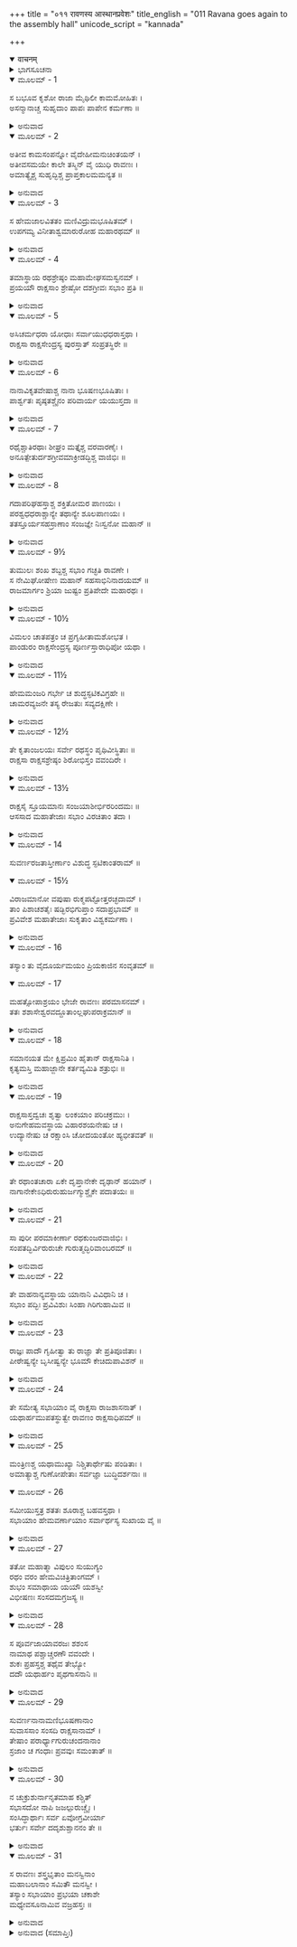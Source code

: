 +++
title = "०११ रावणस्य आस्थानप्रवेशः"
title_english = "011 Ravana goes again to the assembly hall"
unicode_script = "kannada"

+++
<details open><summary>वाचनम्</summary>

<div class="audioEmbed"  caption="श्रीराम-हरिसीताराममूर्ति-घनपाठिभ्यां वचनम्" src="https://archive.org/download/Ramayana-recitation-Sriram-harisItArAmamUrti-Ghanapaati-v2/Kanda_6/Kanda_6_YK-011-Ravana_goes_again_to_the_assembly_hall.mp3"></div>
</details>



<details><summary>ಭಾಗಸೂಚನಾ</summary>

ರಾವಣ ಮತ್ತು ಅವನ ಸಭಾಸದರು ಸಭೆ ಸೇರಿದುದು
</details>

<details open><summary>ಮೂಲಮ್ - 1</summary>

ಸ ಬಭೂವ ಕೃಶೋ ರಾಜಾ ಮೈಥಿಲೀ ಕಾಮಮೋಹಿತಃ ।  
ಅಸನ್ಮಾನಾಚ್ಚ ಸುಹೃದಾಂ ಪಾಪಃ ಪಾಪೇನ ಕರ್ಮಣಾ ॥
</details>

<details><summary>ಅನುವಾದ</summary>

ರಾಕ್ಷಸರ ರಾಜ ರಾವಣನು ಸೀತೆಯ ಕುರಿತು ಕಾಮಮೋಹಿತನಾಗಿದ್ದನು. ಅವನ ಹಿತೈಷಿ ಸುಹೃದ್ ವಿಭೀಷಣಾ ದಿಗಳು ಅವನನ್ನು ಅನಾದರಿಸತೊಡಗಿದ್ದರು. ಅವನ ಕೆಟ್ಟ ಕೆಲಸವನ್ನು ನಿಂದಿಸುತ್ತಿದ್ದರು. ಹಾಗೂ ಸೀತಾಪಹರಣರೂಪೀ ಜಘನ್ಯ ಪಾಪ-ಕರ್ಮದಿಂದ ಪಾಪಿ ಎಂದು ಘೋಷಿಸಿದ್ದರು. ಇದೆಲ್ಲ ಕಾರಣದಿಂದ ಅವನು ಅತ್ಯಂತ ಕೃಶ (ಚಿಂತಾಯುಕ್ತ ಮತ್ತು ದುರ್ಬಲ)ನಾಗಿದ್ದನು.॥1॥
</details>

<details open><summary>ಮೂಲಮ್ - 2</summary>

ಅತೀವ ಕಾಮಸಂಪನ್ನೋ ವೈದೇಹೀಮನುಚಿಂತಯನ್ ।  
ಅತೀವಸಮಯೇ ಕಾಲೇ ತಸ್ಮಿನ್ ವೈ ಯುಧಿ ರಾವಣಃ ।  
ಅಮಾತ್ಯೈಶ್ಚ ಸುಹೃದ್ಭಿಶ್ಚ ಪ್ರಾಪ್ತಕಾಲಮಮನ್ಯತ ॥
</details>

<details><summary>ಅನುವಾದ</summary>

ಅವನು ಅತ್ಯಂತ ಕಾಮದಿಂದ ಪೀಡಿತನಾಗಿ ಪದೇಪದೇ ವೈದೇಹಿಯನ್ನು ಚಿಂತಿಸುತ್ತಿದ್ದನು. ಅದಕ್ಕಾಗಿ ಯುದ್ಧದ ಅವಕಾಶ ಒದಗಿದಾಗ ಮಂತ್ರಿಗಳ ಮತ್ತು ಸುಹೃದಯರೊಂದಿಗೆ ಸಲಹೆ ಪಡೆದು ಯುದ್ಧವೇ ಸಮಯೋಚಿತ ಕರ್ತವ್ಯವೆಂದು ತಿಳಿದನು.॥2॥
</details>

<details open><summary>ಮೂಲಮ್ - 3</summary>

ಸ ಹೇಮಜಾಲವಿತತಂ ಮಣಿವಿದ್ರುಮಭೂಷಿತಮ್ ।  
ಉಪಗಮ್ಯ ವಿನೀತಾಶ್ವಮಾರುರೋಹ ಮಹಾರಥಮ್ ॥
</details>

<details><summary>ಅನುವಾದ</summary>

ಅವನು ಚಿನ್ನದ ಜಾಲರಿಗಳಿಂದ ಮುಚ್ಚಿದ, ಹವಳ ಮಣಿ ಗಳಿಂದ ಅಲಂಕೃತವಾದ, ಸುಶಿಕ್ಷಿತ ಕುದುರೆಗಳನ್ನು ಹೂಡಿದ ವಿಶಾಲ ರಥವನ್ನು ಏರಿದನು.॥3॥
</details>

<details open><summary>ಮೂಲಮ್ - 4</summary>

ತಮಾಸ್ಥಾಯ ರಥಶ್ರೇಷ್ಠಂ ಮಹಾಮೇಘಸಮಸ್ವನಮ್ ।  
ಪ್ರಯಯೌ ರಾಕ್ಷಸಾಂ ಶ್ರೇಷ್ಠೋ ದಶಗ್ರೀವಃ ಸಭಾಂ ಪ್ರತಿ ॥
</details>

<details><summary>ಅನುವಾದ</summary>

ಮಹಾಮೇಘಗರ್ಜನೆ ಯಂತೆ ಶಬ್ದಮಾಡುವ ಆ ಉತ್ತಮ ರಥದಲ್ಲಿ ಕುಳಿತ ರಾಕ್ಷಸ ಶ್ರೇಷ್ಠ ದಶಗ್ರೀವನು ಸಭಾಭವನದ ಕಡೆಗೆ ಹೊರಟನು.॥4॥
</details>

<details open><summary>ಮೂಲಮ್ - 5</summary>

ಅಸಿಚರ್ಮಧರಾ ಯೋಧಾಃ ಸರ್ವಾಯುಧಧರಾಸ್ತಥಾ ।  
ರಾಕ್ಷಸಾ ರಾಕ್ಷಸೇಂದ್ರಸ್ಯ ಪುರಸ್ತಾತ್ ಸಂಪ್ರತಸ್ಥಿರೇ ॥
</details>

<details><summary>ಅನುವಾದ</summary>

ಆಗ ರಾಕ್ಷಸರಾಜ ರಾವಣನ ಮುಂದುಗಡೆ ಕತ್ತಿ-ಗುರಾಣಿ ಹಾಗೂ ಎಲ್ಲ ಪ್ರಕಾರದ ಆಯುಧಗಳನ್ನು ಧರಿಸಿದ ಅಸಂಖ್ಯ ರಾಕ್ಷಸ ಯೋಧರು ನಡೆಯುತ್ತಿದ್ದರು.॥5॥
</details>

<details open><summary>ಮೂಲಮ್ - 6</summary>

ನಾನಾವಿಕೃತವೇಷಾಶ್ಚ ನಾನಾ ಭೂಷಣಭೂಷಿತಾಃ ।  
ಪಾರ್ಶ್ವತಃ  ಪೃಷ್ಠತಶ್ಚೈನಂ ಪರಿವಾರ್ಯ ಯಯುಸ್ತದಾ ॥
</details>

<details><summary>ಅನುವಾದ</summary>

ಇದೇ ರೀತಿ ಬಗೆ-ಬಗೆಯ ಒಡವೆಗಳಿಂದ ಅಲಂಕರಿಸಿಕೊಂಡ, ನಾನಾ ವಿಧದ ವಿಕರಾಳ ವೇಷವುಳ್ಳ ಅಗಣಿತ ನಿಶಾಚರರು ಅವನನ್ನು ಎಡ-ಬಲ-ಹಿಂದೆ ಎಲ್ಲ ಕಡೆಯಿಂದ ಸುತ್ತುವರಿದು ಹೋಗುತ್ತಿದ್ದರು.॥6॥
</details>

<details open><summary>ಮೂಲಮ್ - 7</summary>

ರಥೈಶ್ಚಾತಿರಥಾಃ ಶೀಘ್ರಂ ಮತ್ತೈಶ್ಚ ವರವಾರಣೈಃ ।  
ಅನೂತ್ಪೇತುರ್ದಶಗ್ರೀವಮಾಕ್ರೀಡದ್ಭಿಶ್ಚ ವಾಜಿಭಿಃ ॥
</details>

<details><summary>ಅನುವಾದ</summary>

ರಾವಣನು ಹೋಗುತ್ತಿದ್ದಾಗ ಅನೇಕ ಅತಿರಥಿವೀರರು ರಥಗಳಲ್ಲಿ, ಮತ್ತಗಜಗಳ ಮೇಲೆ, ಲೀಲಾಜಾಲವಾಗಿ ಅನೇಕ ನಡೆಗಳನ್ನು ತೋರಿಸುತ್ತಿದ್ದ ಕುದುರೆಗಳನ್ನೇರಿ ಅವನ ಹಿಂದೆ-ಹಿಂದೆ ಸಾಗುತ್ತಿದ್ದರು.॥7॥
</details>

<details open><summary>ಮೂಲಮ್ - 8</summary>

ಗದಾಪರಿಘಹಸ್ತಾಶ್ಚ ಶಕ್ತಿತೋಮರ ಪಾಣಯಃ ।  
ಪರಶ್ವಧಧರಾಶ್ಚಾನ್ಯೇ ತಥಾನ್ಯೇ ಶೂಲಪಾಣಯಃ ।  
ತತಸ್ತೂರ್ಯಸಹಸ್ರಾಣಾಂ ಸಂಜಜ್ಞೇ ನಿಃಸ್ವನೋ ಮಹಾನ್ ॥
</details>

<details><summary>ಅನುವಾದ</summary>

ಕೆಲವರ ಕೈಗಳಲ್ಲಿ ಗದೆ, ಪರಿಘ ಶೋಭಿಸುತ್ತಿದ್ದವು. ಕೆಲವರು ಶಕ್ತಿ, ತೋಮರ ಧರಿಸಿದ್ದರು. ಕೆಲವರು ಗಂಡುಕೊಡಲಿ ಹಿಡಿದಿದ್ದರು, ಇತರ ರಾಕ್ಷಸರ ಕೈಗಳಲ್ಲಿ ಶೂಲಗಳು ಹೊಳೆಯುತ್ತಿದ್ದವು. ಮತ್ತೆ ಅಲ್ಲಿ ಸಾವಿರಾರು ವಾದ್ಯಗಳು ಮೊಳಗತೊಡಗಿದವು.॥.॥
</details>

<details open><summary>ಮೂಲಮ್ - 9½</summary>

ತುಮುಲಃ ಶಂಖ ಶಬ್ದಶ್ಚ ಸಭಾಂ ಗಚ್ಛತಿ ರಾವಣೇ ।  
ಸ ನೇಮಿಘೋಷೇಣ ಮಹಾನ್ ಸಹಸಾಭಿನಿನಾದಯಮ್ ॥  
ರಾಜಮಾರ್ಗಂ ಶ್ರಿಯಾ ಜುಷ್ಟಂ ಪ್ರತಿಪೇದೇ ಮಹಾರಥಃ ।
</details>

<details><summary>ಅನುವಾದ</summary>

ರಾವಣನು ಸಭಾಭವನದ ಕಡೆಗೆ ಪ್ರಯಾಣಿಸುತ್ತಿದ್ದಾಗ ಶಂಖಧ್ವನಿಯ ತುಮುಲವೇ ಆಗತೊಡಗಿತು. ಅವನ ಆ ವಿಶಾಲರಥವು ತನ್ನ ಗಾಲಿಗಳ ಘರ-ಘರ ದನಿಯಿಂದ ಎಲ್ಲ ದಿಕ್ಕುಗಳು ಪ್ರತಿಧ್ವನಿಸುತ್ತಾ ಶೋಭಾಸಂಪನ್ನ ರಾಜಬೀದಿಗೆ ಬಂದು ತಲುಪಿತು.॥9॥
</details>

<details open><summary>ಮೂಲಮ್ - 10½</summary>

ವಿಮಲಂ ಚಾತಪತ್ರಂ ಚ ಪ್ರಗೃಹೀತಾಮಶೋಭತ ।  
ಪಾಂಡುರಂ ರಾಕ್ಷಸೇಂದ್ರಸ್ಯ ಪೂರ್ಣಸ್ತಾರಾಧಿಪೋ ಯಥಾ ।
</details>

<details><summary>ಅನುವಾದ</summary>

ಆಗ ರಾಕ್ಷಸರಾಜ ರಾವಣನ ತಲೆಯ ಮೇಲಿದ್ದ ಶ್ವೇತಚ್ಛತ್ರವು ಪೂರ್ಣಚಂದ್ರನಂತೆ ಶೋಭಿಸುತ್ತಿತ್ತು..॥10॥
</details>

<details open><summary>ಮೂಲಮ್ - 11½</summary>

ಹೇಮಮಂಜರಿ ಗರ್ಭೇ ಚ ಶುದ್ಧಸ್ಫಟಿಕವಿಗ್ರಹೇ ॥  
ಚಾಮರವ್ಯಜನೇ ತಸ್ಯ ರೇಜತುಃ ಸವ್ಯದಕ್ಷಿಣೇ ।
</details>

<details><summary>ಅನುವಾದ</summary>

ಅವನ ಎಡಬಲದಲ್ಲಿ ಶುದ್ಧ ಸ್ಫಟಿಕದ ಹಿಡಿಯುಳ್ಳ ಚಿನ್ನದ ಮಂಜರಿಗಳುಳ್ಳ ಚಾಮರಗಳು ತುಂಬಾ ಶೋಭಿಸುತ್ತಿದ್ದವು.॥11॥
</details>

<details open><summary>ಮೂಲಮ್ - 12½</summary>

ತೇ ಕೃತಾಂಜಲಯಃ ಸರ್ವೇ ರಥಸ್ಥಂ ಪೃಥಿವೀಸ್ಥಿತಾಃ ॥  
ರಾಕ್ಷಸಾ ರಾಕ್ಷಸಶ್ರೇಷ್ಠಂ ಶಿರೋಭಿಸ್ತಂ ವವಂದಿರೇ ।
</details>

<details><summary>ಅನುವಾದ</summary>

ದಾರಿಯಲ್ಲಿ ಇಕ್ಕೆಡೆಗಳಲ್ಲಿ ನಿಂತಿರುವ ಎಲ್ಲ ರಾಕ್ಷಸರು ಕೈಮುಗಿದು ರಥದಲ್ಲಿ ಕುಳಿತಿರುವ ರಾಕ್ಷಸ ಶ್ರೇಷ್ಠ ರಾವಣನನ್ನು ತಲೆಬಾಗಿ ವಂದಿಸುತ್ತಿದ್ದರು.॥12॥
</details>

<details open><summary>ಮೂಲಮ್ - 13½</summary>

ರಾಕ್ಷಸೈ ಸ್ತೂಯಮಾನಃ  ಸಂಜಯಾಶೀರ್ಭಿರರಿಂದಮಃ ॥  
ಆಸಸಾದ ಮಹಾತೇಜಾಃ ಸಭಾಂ ವಿರಚಿತಾಂ ತದಾ ।
</details>

<details><summary>ಅನುವಾದ</summary>

ರಾಕ್ಷಸರು ಮಾಡುತ್ತಿದ್ದ ಜಯ-ಜಯಕಾರ ಮತ್ತು ಆಶೀರ್ವಾದಗಳನ್ನು ಕೇಳುತ್ತಾ ಶತ್ರುದಮನ ಮಹಾ ತೇಜಸ್ವೀ ರಾವಣನು ಆಗ ವಿಶ್ವಕರ್ಮನಿಂದ ನಿರ್ಮಿತವಾದ ರಾಜಭವನವನ್ನು ತಲುಪಿದನು.॥13॥
</details>

<details open><summary>ಮೂಲಮ್ - 14</summary>

ಸುವರ್ಣರಜತಾಸ್ತೀರ್ಣಾಂ ವಿಶುದ್ಧ ಸ್ಫಟಿಕಾಂತರಾಮ್ ॥
</details>

<details open><summary>ಮೂಲಮ್ - 15½</summary>

ವಿರಾಜಮಾನೋ ವಪುಷಾ ರುಕ್ಮಪಟ್ಟೋತ್ತರಚ್ಛದಾಮ್ ।  
ತಾಂ ಪಿಶಾಚಶತೈಃ ಷಡ್ಭಿರಭಿಗುಪ್ತಾಂ ಸದಾಪ್ರಭಾಮ್ ॥  
ಪ್ರವಿವೇಶ ಮಹಾತೇಜಾಃ ಸುಕೃತಾಂ ವಿಶ್ವಕರ್ಮಣಾ ।
</details>

<details><summary>ಅನುವಾದ</summary>

ಆ ಸಭೆಯ ನೆಲದಲ್ಲಿ ಚಿನ್ನ-ಬೆಳ್ಳಿಯ ಕೆತ್ತನೆ ಮಾಡಿ, ನಡು-ನಡುವೆ ಶುದ್ಧ ಸ್ಫಟಿಕಗಳನ್ನು ಜೋಡಿಸಿದ್ದರು. ಅದರಲ್ಲಿ ಚಿನ್ನದ ಕಸೂತಿ ಮಾಡಿದ ರೇಶ್ಮೆವಸ್ತ್ರಗಳನ್ನು ಹಾಸಿದ್ದರು. ಆ ಸಭೆಯು ತನ್ನದಾವ ಪ್ರಭೆಯಿಂದ ಹೊಳೆಯುತ್ತಾ ಇತ್ತು. ಆರುನೂರು ಪಿಶಾಚಿಗಳು ಅದನ್ನು ರಕ್ಷಿಸುತ್ತಿದ್ದರು. ವಿಶ್ವಕರ್ಮನು ಅದನ್ನು ಬಹಳ ಸುಂದರವಾಗಿಯೇ ರಚಿಸಿದ್ದನು. ತನ್ನ ಶರೀರ ಶೋಭೆಯಿಂದ ಸುಶೋಭಿತನಾದ ಮಹಾತೇಜಸ್ವೀ ರಾವಣನು ಅದನ್ನು ಪ್ರವೇಶಿಸಿದನು.॥14-15॥
</details>

<details open><summary>ಮೂಲಮ್ - 16</summary>

ತಸ್ಯಾಂ ತು ವೈದೂರ್ಯಮಯಂ ಪ್ರಿಯಕಾಜಿನ ಸಂವೃತಮ್ ॥
</details>

<details open><summary>ಮೂಲಮ್ - 17</summary>

ಮಹತ್ಸೋಪಾಶ್ರಯಂ ಭೇಜೇ ರಾವಣಃ ಪರಮಾಸನಮ್ ।  
ತತಃ ಶಶಾಸೇಶ್ವರವದ್ದೂತಾಂಲ್ಲಘುಪರಾಕ್ರಮಾನ್ ॥
</details>

<details><summary>ಅನುವಾದ</summary>

ಆ ಸಭಾಭವನದಲ್ಲಿ ನೀಲಮಣಿಗಳ ಒಂದು ವಿಶಾಲ ಸಿಂಹಾಸನವಿತ್ತು. ಅದರ ಮೇಲೆ ಅತ್ಯಂತ ನಯವಾದ ಚರ್ಮವುಳ್ಳ ‘ಪ್ರಿಯಕ’ ಎಂಬ ಮೃಗದ ಚರ್ಮಹಾಸಿತ್ತು ಮತ್ತು ಅದರ ಮೇಲೆ ಒರಗುವ ದಿಂಬು ಇರಿಸಲಾಗಿತ್ತು. ರಾವಣನು ಅದರಮೇಲೆ ಕುಳಿತು ತನ್ನ ಶೀಘ್ರಗಾಮಿ ದೂತರಿಗೆ ಆಜ್ಞಾಪಿಸಿದನು.॥16-17॥
</details>

<details open><summary>ಮೂಲಮ್ - 18</summary>

ಸಮಾನಯತ ಮೇ ಕ್ಷಿಪ್ರಮಿಂ ಹೈತಾನ್ ರಾಕ್ಷಸಾನಿತಿ ।  
ಕೃತ್ಯಮಸ್ತಿ ಮಹಾಜ್ಜಾನೇ ಕರ್ತವ್ಯಮಿತಿ ಶತ್ರುಭಿಃ ॥
</details>

<details><summary>ಅನುವಾದ</summary>

ನೀವು ಬೇಗನೇ ಇಲ್ಲಿ ಕುಳಿತುಕೊಳ್ಳುವ ಸುವಿಖ್ಯಾತ ರಾಕ್ಷಸರನ್ನು ನನ್ನ ಬಳಿಗೆ ಕರೆದುಕೊಂಡು ಬನ್ನಿ. ಏಕೆಂದರೆ ಶತ್ರುಗಳೊಂದಿಗೆ ಮಾಡುವ ಮಹಾತ್ಕಾರ್ಯವು ನನ್ನ ಮೇಲೆ ಬಿದ್ದಿದೆ. ಇದನ್ನು ನಾನು ಚೆನ್ನಾಗಿ ತಿಳಿಯುತ್ತಿದ್ದೇನೆ. (ಆದ್ದರಿಂದ ಇದರ ಕುರಿತು ವಿಚಾರ ಮಾಡಲು ಸಭಾಸದರು ಇಲ್ಲಿ ಬರುವುದು ಅತ್ಯಂತ ಆವಶ್ಯಕವಾಗಿದೆ..॥18॥
</details>

<details open><summary>ಮೂಲಮ್ - 19</summary>

ರಾಕ್ಷಸಾಸ್ತದ್ವಚಃ ಶೃತ್ವಾ ಲಂಕಯಾಂ ಪರಿಚಕ್ರಮುಃ ।  
ಅನುಗೇಹಮವಸ್ಥಾಯ ವಿಹಾರಶಯನೇಷು ಚ ।  
ಉದ್ಯಾನೇಷು ಚ ರಕ್ಷಾಂಸಿ ಚೋದಯಂತೋ ಹ್ಯಭೀತವತ್ ॥
</details>

<details><summary>ಅನುವಾದ</summary>

ರಾವಣನ ಈ ಸಂದೇಶ ಕೇಳಿ ಆ ರಾಕ್ಷಸರು ಲಂಕೆಯಲ್ಲಿ ಎಲ್ಲೆಡೆ ಸುತ್ತಾಡಿದರು. ಅವರು ಒಂದೊಂದು ಮನೆ, ವಿಹಾರ ಸ್ಥಳ, ಶಯನಗಾರ, ಉದ್ಯಾನವನಕ್ಕೆ ಹೋಗಿ ನಿರ್ಭಯತೆಯಿಂದ ಆ ಎಲ್ಲ ರಾಕ್ಷಸರನ್ನು ರಾಜಸಭೆಗೆ ಬರುವಂತೆ ಪ್ರೇರೇಪಿಸತೊಡಗಿದರು.॥19॥
</details>

<details open><summary>ಮೂಲಮ್ - 20</summary>

ತೇ ರಥಾಂತಚಾರಾ ಏಕೇ ದೃಪ್ತಾನೇಕೇ ದೃಢಾನ್ ಹಯಾನ್ ।  
ನಾಗಾನೇಕೇಽಧಿರುರುಹುರ್ಜಗ್ಮುಶ್ಚೈಕೇ ಪದಾತಯಃ ॥
</details>

<details><summary>ಅನುವಾದ</summary>

ಆಗ ಆ ರಾಕ್ಷಸರಲ್ಲಿ ಕೆಲವರು ರಥಗಳನ್ನು ಹತ್ತಿ, ಕೆಲವರು ಮತ್ತಗಜಗಳ ಮೇಲೆ, ಕೆಲವರು ದೃಢವಾದ ಕುದುರೆಗಳ ಮೇಲೆ ಹತ್ತಿ ತಮ್ಮ ತಮ್ಮ ಸ್ಥಾನದಿಂದ ಹೊರಟರು. ಅನೇಕ ರಾಕ್ಷಸರು ಕಾಲ್ನಡಿಗೆಯಿಂದ ಹೊರಟರು.॥20॥
</details>

<details open><summary>ಮೂಲಮ್ - 21</summary>

ಸಾ ಪುರೀ ಪರಮಾಕೀರ್ಣಾ ರಥಕುಂಜರವಾಜಿಭಿಃ ।  
ಸಂಪತದ್ಭಿರ್ವಿರುರುಚೇ ಗುರುತ್ಮದ್ಭಿರಿವಾಂಬರಮ್ ॥
</details>

<details><summary>ಅನುವಾದ</summary>

ಆ ಸಮಯದಲ್ಲಿ ಓಡುತ್ತಿರುವ ಆನೆ-ಕುದುರೆಗಳಿಂದ ವ್ಯಾಪ್ತವಾದ ಆ ಪುರಿಯು ಅಸಂಖ್ಯ ಗರುಡರಿಂದ ತುಂಬಿದ ಆಕಾಶದಂತೆ ಶೋಭಿಸುತ್ತಿತ್ತು.॥21॥
</details>

<details open><summary>ಮೂಲಮ್ - 22</summary>

ತೇ ವಾಹನಾನ್ಯವಸ್ಥಾಯ ಯಾನಾನಿ ವಿವಿಧಾನಿ ಚ ।  
ಸಭಾಂ ಪದ್ಭಿಃ ಪ್ರವಿವಿಶುಃ ಸಿಂಹಾ ಗಿರಿಗುಹಾಮಿವ ॥
</details>

<details><summary>ಅನುವಾದ</summary>

ಗಂತವ್ಯಸ್ಥಾನಕ್ಕೆ ತಲುಪಿ ತಮ್ಮ ತಮ್ಮ ವಾಹನಗಳನ್ನು ಹೊರಗೆಯೇ ಬಿಟ್ಟು ಆ ಎಲ್ಲ ಸಭಾಸದರು ಅನೇಕ ಸಿಂಹಗಳು ಪರ್ವತದ ಗುಹೆಯನ್ನು ಹೊಕ್ಕುವಂತೆ ಕಾಲ್ನಡಿಗೆಯಿಂದಲೇ ಸಭಾಭವನವನ್ನು ಪ್ರವೇಶಿಸಿದರು.॥22॥
</details>

<details open><summary>ಮೂಲಮ್ - 23</summary>

ರಾಜ್ಞಃ ಪಾದೌ ಗೃಹೀತ್ವಾ ತು ರಾಜ್ಞಾ ತೇ ಪ್ರತಿಪೂಜಿತಾಃ ।  
ಪೀಠೇಷ್ವನ್ಯೇ ಬೃಸೀಷ್ವನ್ಯೇ ಭೂಮೌ ಕೇಚಿದುಪಾವಿಶನ್ ॥
</details>

<details><summary>ಅನುವಾದ</summary>

ಅಲ್ಲಿಗೆ ಹೋಗಿ ಅವರೆಲ್ಲರೂ ರಾಜನ ಕಾಲಿಗೆ ಬಿದ್ದರು ಹಾಗೂ ರಾಜನೂ ಅವರನ್ನು ಸತ್ಕರಿಸಿದನು. ಬಳಿಕ ಕೆಲವರು ಚಿನ್ನದ ಸಿಂಹಾಸನಗಳಲ್ಲಿ ಕೆಲವರು ದರ್ಭೆಯ ಚಾಪೆಗಳಲ್ಲಿ ಕೆಲವರು ಸಾಧಾರಣ ಹಾಸಿಗೆಗಳ ಮೇಲೆ ಕುಳಿತುಕೊಂಡರು.॥23॥
</details>

<details open><summary>ಮೂಲಮ್ - 24</summary>

ತೇ ಸಮೇತ್ಯ ಸಭಾಯಾಂ ವೈ ರಾಕ್ಷಸಾ ರಾಜಶಾಸನಾತ್ ।  
ಯಥಾರ್ಹಮುಪತಸ್ಥುತ್ವೇ ರಾವಣಂ ರಾಕ್ಷಸಾಧಿಪಮ್ ॥
</details>

<details><summary>ಅನುವಾದ</summary>

ರಾಜನ ಆಜ್ಞೆಯಂತೆ ಆ ಸಭೆಯಲ್ಲಿ ಸೇರಿದ ಆ ಎಲ್ಲ ರಾಕ್ಷಸರು ರಾಕ್ಷಸರಾಜ ರಾವಣನ ಅಕ್ಕಪಕ್ಕದಲ್ಲಿ ಯಥಾಯೋಗ್ಯ ಆಸನಗಳಲ್ಲಿ ಕುಳಿತರು.॥2.॥
</details>

<details open><summary>ಮೂಲಮ್ - 25</summary>

ಮಂತ್ರಿಣಶ್ಚ ಯಥಾಮುಖ್ಯಾ ನಿಶ್ಚಿತಾರ್ಥೇಷು ಪಂಡಿತಾಃ ।  
ಅಮಾತ್ಯಾಶ್ಚ ಗುಣೋಪೇತಾಃ ಸರ್ವಜ್ಞಾ ಬುದ್ಧಿದರ್ಶನಾಃ ॥
</details>

<details open><summary>ಮೂಲಮ್ - 26</summary>

ಸಮೀಯುಸ್ತತ್ರ ಶತತಃ ಶೂರಾಶ್ಚ ಬಹವಸ್ತಥಾ ।  
ಸಭಾಯಾಂ ಹೇಮವರ್ಣಾಯಾಂ ಸರ್ವಾರ್ಥಸ್ಯ ಸುಖಾಯ ವೈ ॥
</details>

<details><summary>ಅನುವಾದ</summary>

ಬೇರೆ ಬೇರೆ ವಿಷಯಗಳಲ್ಲಿ ಯಥಾಯೋಗ್ಯ  ಉಚಿತ ಸಮ್ಮತಿಕೊಡುವ ಮುಖ್ಯ ಮಂತ್ರಿಗಳು, ಕರ್ತವ್ಯ ನಿಶ್ಚಯದಲ್ಲಿ ಪಾಂಡಿತ್ಯದ ಪರಿಚಯ ಕೊಡುವ ಸಚಿವರು, ಬುದ್ಧಿದರ್ಶಿ, ಸರ್ವಜ್ಞ, ಸದ್ಗುಣ ಸಂಪನ್ನ ಉಪಮಂತ್ರಿಗಳು ಹಾಗೂ ಇನ್ನೂ ಅನೇಕ ಶೂರವೀರ ಸಮಸ್ತ ಅರ್ಥಗಳ ನಿಶ್ಚಯಕ್ಕಾಗಿ ಮತ್ತು ಸುಖಪ್ರಾಪ್ತಿಯ ಉಪಾಯದ ಮೇಲೆ ವಿಚಾರ ಮಾಡಲಿಕ್ಕಾಗಿ ಆ ಸ್ವರ್ಣಕಾಂತಿಯುಳ್ಳ ಸಭೆಯೊಳಗೆ ನೂರಾರು ಸಂಖ್ಯೆಯಲ್ಲಿ ಉಪಸ್ಥಿತರಾಗಿದ್ದರು.॥25-26॥
</details>

<details open><summary>ಮೂಲಮ್ - 27</summary>

ತತೋ ಮಹಾತ್ಮಾ ವಿಪುಲಂ ಸುಯುಗ್ಯಂ  
ರಥಂ ವರಂ ಹೇಮವಿಚಿತ್ರಿತಾಂಗಮ್ ।  
ಶುಭಂ ಸಮಾಥಾಯ ಯಯೌ ಯಶಸ್ವೀ  
ವಿಭೀಷಣಃ  ಸಂಸದಮಗ್ರಜಸ್ಯ ॥
</details>

<details><summary>ಅನುವಾದ</summary>

ಅನಂತರ ಯಶಸ್ವೀ ಮಹಾತ್ಮಾ ವಿಭೀಷಣನೂ ಕೂಡ ಒಂದು ಸುವರ್ಣಜಟಿತ, ಸುಂದರ ಕುದುರೆಗಳನ್ನು ಹೂಡಿದ, ವಿಶಾಲ, ಶ್ರೇಷ್ಠ ಹಾಗೂ ಶುಭಕರ ರಥದಲ್ಲಿ ಆರೂಢನಾಗಿ ಅಣ್ಣನ ಸಭೆಗೆ ಬಂದು ತಲುಪಿದನು.॥2.॥
</details>

<details open><summary>ಮೂಲಮ್ - 28</summary>

ಸ ಪೂರ್ವಜಾಯಾವರಜಃ ಶಶಂಸ  
ನಾಮಾಥ  ಪಶ್ಚಾಚ್ಚರಣೌ ವವಂದೇ ।  
ಶುಕಃ ಪ್ರಹಸ್ತಶ್ಚ ತಥೈವ ತೇಭ್ಯೋ  
ದದೌ ಯಥಾರ್ಹಂ ಪೃಥಗಾಸನಾನಿ ॥
</details>

<details><summary>ಅನುವಾದ</summary>

ತಮ್ಮನಾದ ವಿಭೀಷಣನು ಮೊದಲಿಗೆ ತನ್ನ ಹೆಸರನ್ನು ಹೇಳಿಕೊಂಡು ಅಣ್ಣನ ಚರಣಗಳಲ್ಲಿ ತಲೆಬಾಗಿದನು. ಅದೇ ರೀತಿ ಶುಕ ಮತ್ತು ಪ್ರಹಸ್ತನೂ ವಂದಿಸಿದರು. ಆಗ ರಾವಣನು ಅವರೆಲ್ಲರಿಗೆ ಯಥಾಯೋಗ್ಯ ಬೇರೆ ಬೇರೆಯಾದ ಆಸನಗಳನ್ನು ನೀಡಿದನು.॥28॥
</details>

<details open><summary>ಮೂಲಮ್ - 29</summary>

ಸುವರ್ಣನಾನಾಮಣಿಭೂಷಣಾನಾಂ  
ಸುವಾಸಸಾಂ ಸಂಸದಿ  ರಾಕ್ಷಸಾನಾಮ್ ।  
ತೇಷಾಂ ಪರಾರ್ಧ್ಯಾಗುರುಚಂದನಾನಾಂ  
ಸ್ರಜಾಂ ಚ ಗಂಧಾಃ ಪ್ರವವುಃ ಸಮಂತಾತ್ ॥
</details>

<details><summary>ಅನುವಾದ</summary>

ಸುವರ್ಣ ಹಾಗೂ ನಾನಾ ವಿಧದ ಮಣಿಗಳ ಆಭೂಷಣಗಳಿಂದ ಅಲಂಕೃತರಾದ ಆ ಸುಂದರ ವಸಧಾರೀ ರಾಕ್ಷಸರ ಅಮೂಲ್ಯ ಅಗರು, ಚಂದನ, ಪುಷ್ಪಹಾರಗಳ ಪರಿಮಳವು ಆ ಸಭೆಯಲ್ಲಿ ಎಲ್ಲೆಡೆ ಹರಡಿತ್ತು.॥29॥
</details>

<details open><summary>ಮೂಲಮ್ - 30</summary>

ನ ಚುಕ್ರುಶುರ್ನಾನೃತಮಾಹ ಕಶ್ಚಿತ್  
ಸಭಾಸದೋ ನಾಪಿ ಜಜಲ್ಪುರುಚ್ಚೈಃ ।  
ಸಂಸಿದ್ಧಾರ್ಥಾಃ ಸರ್ವ ಏವೋಗ್ರವೀರ್ಯಾ  
ಭರ್ತುಃ ಸರ್ವೇ ದದೃಶುಶ್ಚಾನನಂ ತೇ ॥
</details>

<details><summary>ಅನುವಾದ</summary>

ಆಗ ಆ ಸಭೆಯ ಯಾವ ಸದಸ್ಯನೂ ಸುಳ್ಳು ಹೇಳುತ್ತಿರಲಿಲ್ಲ. ಆ ಎಲ್ಲ ಸಭಾಸದರು ಬೊಬ್ಬೆ ಹಾಕದೆ, ಜೋರಾಗಿ ಮಾತನಾಡು ತ್ತಿರಲಿಲ್ಲ. ಅವರೆಲ್ಲರೂ ಸಲ ಮನೋರಥರಾಗಿದ್ದು, ಭಯಂಕರ ಪರಾಕ್ರಮಿಗಳಾಗಿದ್ದರು. ಎಲ್ಲರೂ ತಮ್ಮ ಸ್ವಾಮಿ ರಾವಣನ ಮುಖದ ಕಡೆಗೆ ನೋಡುತ್ತಿದ್ದರು.॥30॥
</details>

<details open><summary>ಮೂಲಮ್ - 31</summary>

ಸ ರಾವಣಃ ಶಸ್ತ್ರಭೃತಾಂ ಮನಸ್ವಿನಾಂ  
ಮಹಾಬಲಾನಾಂ ಸಮಿತೌ ಮನಸ್ವೀ ।  
ತಸ್ಯಾಂ ಸಭಾಯಾಂ ಪ್ರಭಯಾ ಚಕಾಶೇ  
ಮಧ್ಯೇವಸೂನಾಮಿವ ವಜ್ರಹಸ್ತಃ ॥
</details>

<details><summary>ಅನುವಾದ</summary>

ಆ ಸಭೆಯಲ್ಲಿ ಶಸ್ತ್ರಧಾರೀ ಮಹಾಬಲಿ ಮನಸ್ವೀ ವೀರರ ಸಮಾಗಮವಾದಾಗ ಅವರ ನಡುವೆ ಕುಳಿತಿರುವ ಮನಸ್ವೀ ರಾವಣನು ತನ್ನ ಪ್ರಭೆಯಿಂದ ವಸುಗಳ ನಡುವೆ ವಜ್ರಧಾರೀ ಇಂದ್ರನು ದೇದೀಪ್ಯನಾಗಿರುವಂತೆ ಪ್ರಕಾಶಿಸುತ್ತಿದ್ದನು.॥3.॥
</details>

<details><summary>ಅನುವಾದ (ಸಮಾಪ್ತಿಃ)</summary>

ಶ್ರೀವಾಲ್ಮೀಕಿ ವಿರಚಿತ ಆರ್ಷರಾಮಾಯಣ ಆದಿಕಾವ್ಯದ ಯುದ್ಧಕಾಂಡದಲ್ಲಿ ಹನ್ನೊಂದನೆಯ ಸರ್ಗ ಪೂರ್ಣವಾಯಿತು. ॥11॥
</details>
